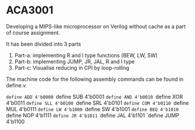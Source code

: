 # ACA3001
Developing a MIPS-like microprocessor on Verilog without cache as a part of course assignment.

It has been divided into 3 parts
1. Part-a: implementing R and I type functions (BEW, LW, SW)
2. Part-b: implementing JUMP, JR, JAL, R and I type
3. Part-c: Visualise reducing in CPI by loop-rolling

The machine code for the following assembly commands can be found in define.v

`define ADD 4'b0000
`define SUB 4'b0001
`define AND 4'b0010
`define XOR  4'b0011
`define SLL 4'b0100
`define SRL 4'b0101
`define COM 4'b0110
`define MUL  4'b0111
`define LW 4'b1000
`define SW 4'b1001
`define BEQ 4'b1010 
`define NOP 4'b1111 
`define JR 4'b1011
`define JAL 4'b1101
`define JUMP 4'b1100
